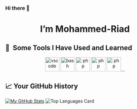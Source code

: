 ### Hi there 👋

<h1 align="center"> I’m Mohammed-Riad </h1>


<h2> 🚀 &nbsp;Some Tools I Have Used and Learned</h2>
<p align="center">
<img src="https://cdn.jsdelivr.net/gh/devicons/devicon/icons/vscode/vscode-original.svg" alt="vscode" width="45" height="45"/>
<img src="https://cdn.jsdelivr.net/gh/devicons/devicon/icons/html5/html5-original.svg" alt="bash" width="45" height="45"/>
<img src="https://cdn.jsdelivr.net/gh/devicons/devicon/icons/css3/css3-original.svg" alt="php" width="45" height="45"/>
<img src="https://cdn.jsdelivr.net/gh/devicons/devicon/icons/bootstrap/bootstrap-original.svg" alt="php" width="45" height="45"/>
<img src="https://cdn.jsdelivr.net/gh/devicons/devicon/icons/javascript/javascript-original.svg" alt="php" width="45" height="45"/>…

<h2> 📈 Your GitHub History</h2>

[![My GitHub Stats](https://github-readme-stats.vercel.app/api/?username=Mohammed-Riad&theme=tokyonight&showicons=true)]()
![Top Languages Card](https://github-readme-stats.vercel.app/api/top-langs/?username=Mohammed-Riad&layout=compact&theme=tokyonight)
